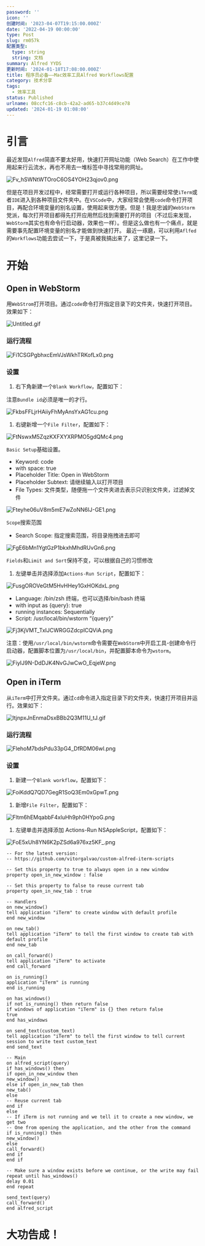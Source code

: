 ```yaml
---
password: ''
icon: ''
创建时间: '2023-04-07T19:15:00.000Z'
date: '2022-04-19 00:00:00'
type: Post
slug: rm057k
配置类型:
  type: string
  string: 文档
summary: Alfred YYDS
更新时间: '2024-01-18T17:08:00.000Z'
title: 程序员必备——Mac效率工具Alfred Workflows配置
category: 技术分享
tags:
  - 效率工具
status: Published
urlname: 08ccfc16-c8cb-42a2-ad65-b37c4d49ce78
updated: '2024-01-19 01:08:00'
---
```


# 引言


最近发现`Alfred`简直不要太好用，快速打开网址功能（Web Search）在工作中使用起来行云流水，再也不用去一堆标签中寻找常用的网址。


![Fv_hSWNtWTOroC6OS4YOH23qjov0.png](https://image.1874.cool/1874-blog-images/c88cff762b3fefd15034d524b1e4885d.png)


但是在项目开发过程中，经常需要打开或运行各种项目，所以需要经常使`iTerm`或者`IDE`进入到各种项目文件夹中。在`VSCode`中，大家经常会使用`code`命令打开项目，再配合环境变量的别名设置，使用起来很方便。但是！我是忠诚的`WebStorm`党派，每次打开项目都得先打开应用然后找到需要打开的项目（不过后来发现，`WebStorm`其实也有命令行启动器，效果也一样）。但是这么做也有一个痛点，就是需要事先配置环境变量的别名才能做到快速打开。 最近一琢磨，可以利用`Aflfed`的`Workflows`功能去尝试一下，于是真被我搞出来了，这里记录一下。


# 开始


## Open in WebStorm


用`WebStrom`打开项目。通过`code`命令打开指定目录下的文件夹，快速打开项目。效果如下：


![Untitled.gif](https://image.1874.cool/1874-blog-images/1f6a2336272f3d4e2477f6ed1292099d.gif)


### 运行流程


![Fi1CSGPgbhxcEmVJsWkhTRKofLx0.png](https://image.1874.cool/1874-blog-images/98401f1514a56f0602d7eab7e83597f2.png)


### 设置

1. 右下角新建一个`Blank Workflow`，配置如下：

注意`Bundle id`必须是唯一的才行。


![FkbsFFLjrHAiiyFhMyAnsYxAG1cu.png](https://image.1874.cool/1874-blog-images/7a565a10c7bc037f90b6505033aa7def.png)

1. 右键新增一个`File Filter`，配置如下：

![FtNswxM5ZqzKXFXYXRPMO5gdQMc4.png](https://image.1874.cool/1874-blog-images/f8a2896728c9a744d422ec7ea435941f.png)


`Basic Setup`基础设置。

- Keyword: code
- with space: true
- Placeholder Title: Open in WebStorm
- Placeholder Subtext: 请继续输入以打开项目
- File Types: 文件类型，随便拖一个文件夹进去表示只识别文件夹，过滤掉文件

![Fteyhe06uV8m5mE7wZoNN6IJ-GE1.png](https://image.1874.cool/1874-blog-images/2ffad9e5d4fd7145175403d2ce88d4ba.png)


`Scope`搜索范围

- Search Scope: 指定搜索范围，将目录拖拽进去即可

![FgE6bMn1YgtGzP1bkxhMhdRUvGn6.png](https://image.1874.cool/1874-blog-images/904f1b4c2c259ac107a9412c3c44aa20.png)


`Fields`和`Limit and Sort`保持不变，可以根据自己的习惯修改

1. 左键单击并选择添加`Actions-Run Script`，配置如下：

![FusgOROVeGtM5HvHHey1GxHOKdxL.png](https://image.1874.cool/1874-blog-images/b8e6ab4a950b27856ba7bffeaffcba7e.png)

- Language: /bin/zsh 终端，也可以选择/bin/bash 终端
- with input as {query}: true
- running instances: Sequentially
- Script: /usr/local/bin/wstorm “{query}”

![Fj3KjVMT_TxIJCWRGGZdcplCQViA.png](https://image.1874.cool/1874-blog-images/aaf2382b5835cd4c4bed596bbfd9cb1a.png)


注意：使用`/usr/local/bin/wstorm`命令需要在`WebStorm`中开启工具-创建命令行启动器，配置脚本位置为`/usr/local/bin`，并配置脚本命令为`wstorm`。


![FiyIJ9N-DdDJK4NvGJwCwO_EqjeW.png](https://image.1874.cool/1874-blog-images/d75e44dd0ee64ca731ff0ef80518d8a8.png)


## Open in iTerm


从`iTerm`中打开文件夹。通过`cd`命令进入指定目录下的文件夹，快速打开项目并运行。效果如下：


![ltjnpxJnEnmaDsxBBb2Q3M11U_tJ.gif](https://image.1874.cool/1874-blog-images/bfcd6c280bab6c48286bc9dceb4d7922.gif)


### 运行流程


![FlehoM7bdsPdu33pG4_DfRDM06wl.png](https://image.1874.cool/1874-blog-images/92afc08cbea2aa21a025f78f64b21cd5.png)


### 设置

1. 新建一个`Blank workflow`，配置如下：

![FoiKddQ7QD7GegR1SoQ3Em0xGpwT.png](https://image.1874.cool/1874-blog-images/c74cf85993ecd736faed7ee5e871e22e.png)

1. 新增`File Filter`，配置如下：

![Fltm6hEMqabbF4xluHh9ph0HYpoG.png](https://image.1874.cool/1874-blog-images/05053b6b58b7cf7363b657f8a3941828.png)

1. 左键单击并选择添加 Actions-Run NSAppleScript，配置如下：

![FoE5xUh8YN6K2pZSd6a976xz5KF_.png](https://image.1874.cool/1874-blog-images/31bd242cc74c441caa461efc88cbac43.png)


```text
-- For the latest version:
-- https://github.com/vitorgalvao/custom-alfred-iterm-scripts

-- Set this property to true to always open in a new window
property open_in_new_window : false

-- Set this property to false to reuse current tab
property open_in_new_tab : true

-- Handlers
on new_window()
tell application "iTerm" to create window with default profile
end new_window

on new_tab()
tell application "iTerm" to tell the first window to create tab with default profile
end new_tab

on call_forward()
tell application "iTerm" to activate
end call_forward

on is_running()
application "iTerm" is running
end is_running

on has_windows()
if not is_running() then return false
if windows of application "iTerm" is {} then return false
true
end has_windows

on send_text(custom_text)
tell application "iTerm" to tell the first window to tell current session to write text custom_text
end send_text

-- Main
on alfred_script(query)
if has_windows() then
if open_in_new_window then
new_window()
else if open_in_new_tab then
new_tab()
else
-- Reuse current tab
end if
else
-- If iTerm is not running and we tell it to create a new window, we get two
-- One from opening the application, and the other from the command
if is_running() then
new_window()
else
call_forward()
end if
end if

-- Make sure a window exists before we continue, or the write may fail
repeat until has_windows()
delay 0.01
end repeat

send_text(query)
call_forward()
end alfred_script
```


# 大功告成！

